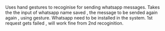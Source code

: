 Uses hand gestures to recoginise for sending whatsapp messages.
Takes the the input of whatsapp name saved , the message to be sended again again , using gesture.
Whatsapp need to be installed in the system.
1st request gets failed , will work fine from 2nd recoginition.
